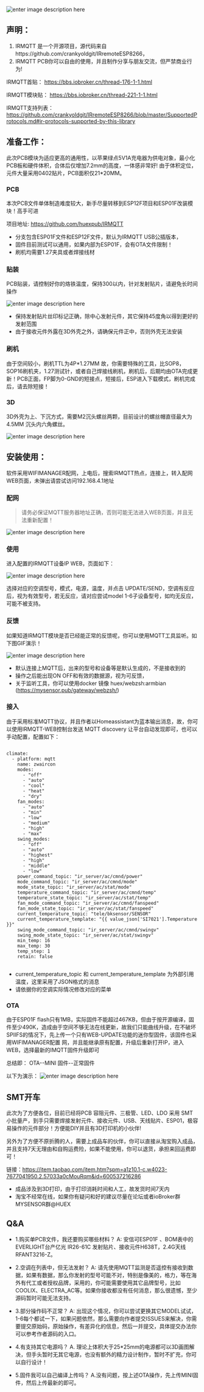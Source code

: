 
![enter image description here](https://github.com/huexpub/IRMQTT/blob/master/pic/irmqtt.jpg?raw=true)

## 声明：
1. IRMQTT 是一个开源项目，源代码来自https://github.com/crankyoldgit/IRremoteESP8266，
2. IRMQTT PCB你可以自由的使用，并且制作分享与朋友交流，但严禁商业行为!

IRMQTT首贴：
https://bbs.iobroker.cn/thread-176-1-1.html

IRMQTT模块贴：
https://bbs.iobroker.cn/thread-221-1-1.html

IRMQTT支持列表：
https://github.com/crankyoldgit/IRremoteESP8266/blob/master/SupportedProtocols.md#ir-protocols-supported-by-this-library

## 准备工作：
此次PCB模块为适应更高的通用性，以苹果绿点5V1A充电器为供电对象，最小化PCB板和硬件体积，合体后仅增加7.2mm的高度，一体感非常好!  由于体积定位，元件大量采用0402贴片，PCB面积仅21*20MM。

### PCB
本次PCB文件单体制造难度较大，新手尽量转移到ESP12F项目和ESP01F改装模块！高手可进

项目地址: https://github.com/huexpub/IRMQTT

* 分支包含ESP01F文件和ESP12F文件，默认为IRMQTT USB公插版本，
* 固件目前测试可以通用，如果内部为ESP01F，会有OTA文件限制！
* 刷机均需要1.27夹具或者焊接线材

### 贴装
PCB贴装，请控制好你的烙铁温度，保持300以内，针对发射贴片，请避免长时间操作

![enter image description here](https://github.com/huexpub/IRMQTT/blob/master/pic/pcb.jpg?raw=true)

* 保持发射贴片丝印标记正确，除中心发射元件，其它保持45度角以得到更好的发射范围
* 由于接收元件外露在3D外壳之外，请确保元件正中，否则外壳无法安装

### 刷机

由于空间较小，刷机TTL为4P*1.27MM 故，你需要特殊的工具，比SOP8，SOP16刷机夹，1.27测试针，或者自己焊接线刷机，刷机后，后期均由OTA完成更新！PCB正面，FP脚为0-GND的短接点，短接后，ESP进入下载模式，刷机完成后，请去除短接！

### 3D
 3D外壳为上、下沉方式，需要M2沉头螺丝两颗，目前设计的螺丝帽直径最大为4.5MM 沉头内六角螺丝。
 
![enter image description here](https://github.com/huexpub/IRMQTT/blob/master/pic/irmqtt-stl.png?raw=true)

## 安装使用：
软件采用WIFIMANAGER配网，上电后，搜索IRMQTT热点，连接上，转入配网WEB页面，未弹出请尝试访问192.168.4.1地址

### 配网

>请务必保证MQTT服务器地址正确，否则可能无法进入WEB页面，并且无法重新配置！


![enter image description here](https://github.com/huexpub/IRMQTT/blob/master/pic/irmqtt-wifi.gif?raw=true)

### 使用
进入配置的IRMQTT设备IP WEB，页面如下：

![enter image description here](https://github.com/huexpub/IRMQTT/blob/master/pic/irmqtt-web.gif?raw=true)

选择对应的空调型号，模式，电源，温度，并点击 UPDATE/SEND，空调有反应后，视为有效型号，若无反应，请对应尝试model 1-6子设备型号，如均无反应，可能不被支持。

### 反馈
如果知道IRMQTT模块是否已经能正常的反馈呢，你可以使用MQTT工具监听。如下图GIF演示！

![enter image description here](https://github.com/huexpub/IRMQTT/blob/master/pic/irmqtt-mqtt.gif?raw=true)

*  默认连接上MQTT后，出来的型号和设备等是默认生成的，不是接收到的
* 操作之后能出现ON OFF和有效的数据源，视为可反馈，
* 关于监听工具，你可以使用docker 镜像  huex/webzsh:armbian (https://mysensor.pub/gateway/webzsh/)

### 接入
由于采用标准MQTT协议，并且作者以Homeassistant为蓝本输出消息，故，你可以使用IRMQTT-WEB控制台发送 MQTT discovery 让平台自动发现即可，也可以手动配置，配置如下：


```

climate:
  - platform: mqtt
    name: zwaircon
    modes:
      - "off"
      - "auto"
      - "cool"
      - "heat"
      - "dry"
    fan_modes:
      - "auto"
      - "min"
      - "low"
      - "medium"
      - "high"
      - "max"
    swing_modes:
      - "off"
      - "auto"
      - "highest"
      - "high"
      - "middle"
      - "low"
    power_command_topic: "ir_server/ac/cmnd/power"
    mode_command_topic: "ir_server/ac/cmnd/mode"
    mode_state_topic: "ir_server/ac/stat/mode"
    temperature_command_topic: "ir_server/ac/cmnd/temp"
    temperature_state_topic: "ir_server/ac/stat/temp"
    fan_mode_command_topic: "ir_server/ac/cmnd/fanspeed"
    fan_mode_state_topic: "ir_server/ac/stat/fanspeed"
    current_temperature_topic: "tele/bksensor/SENSOR"
    current_temperature_template: "{{ value_json['SI7021'].Temperature }}"
    swing_mode_command_topic: "ir_server/ac/cmnd/swingv"
    swing_mode_state_topic: "ir_server/ac/stat/swingv"
    min_temp: 16
    max_temp: 30
    temp_step: 1
    retain: false
    
```
*  current_temperature_topic 和 current_temperature_template 为外部引用温度，这里采用了JSON格式的消息
*  请依据你的空调实际情况修改对应的菜单


### OTA
由于ESP01F flash只有1MB，实际固件不能超过467KB，但由于按开源编译，固件至少490K，造成由于空间不够无法在线更新，故我们只能曲线升级，在不破坏SPIIFS的情况下，先上传一个只有WEB-UPDATE功能的迷你型固件，该固件也采用WIFIMANAGER配置 网，并且能继承原有配置，升级后重新打开IP，进入WEB，选择最新的IMQTT固件升级即可

总结即： OTA--MINI 固件--正常固件

以下为演示：
![enter image description here](https://github.com/huexpub/IRMQTT/blob/master/pic/irmqtt-ota.gif?raw=true)
  
## SMT开车
  此次为了方便各位，目前已经将PCB 容阻元件、三极管、LED、LDO 采用 SMT 小批量产，到手只需要焊接发射元件、接收元件、USB、天线贴片、ESP01，极容易操作的元件部分！方便能DIY并且有3D打印机的小伙伴!

 另外为了方便不原折腾的人，需要上成品车的伙伴，你可以直接从淘宝购入成品，并且支持7天无理由和自购运费险，如果不能使用，你可以退货，承担来回运费即可！

链接：https://item.taobao.com/item.htm?spm=a1z10.1-c.w4023-7677041950.2.57033a0cMouRqm&id=600537216286

*  成品涉及到3D打印，由于打印消耗时间和人工，故发货时间7天内
*  淘宝不经常在线，如果你有疑问和好的建议尽量在论坛或者ioBroker群MYSENSOR群@HUEX


## Q&A

- 1.购买单PCB文件，我还要购买哪些材料？
A: 安信可ESP01F 、BOM表中的EVERLIGHT台产亿光 IR26-61C 发射贴片、接收元件H638T，2.4G天线RFANT3216-Z。

- 2.空调在列表中，但无法发射？
A: 请先使用MQTT监测是否遥控有接收到数据，如果有数据，那么你发射的型号可能不对，特别是像美的，格力，等在海外有代工或者授权品牌，采用的，你可能需要使用其它品牌型号，比如COOLIX、ELECTRA_AC等。如果你接收都没有任何消息，那么很遗憾，至少源码暂时可能无法支持。

- 3.部分操作码不正常？
A: 出现这个情况，你可以尝试更换其它MODEL试试，1-6每个都试一下，如果问题依然，那么需要向作者提交ISSUES来解决，你需要提交原始码，原始操作，有差异化的信息，然后一并提交，具体提交办法你可以参考作者源码的入口。

- 4.有支持其它电源吗？
A. 理论上体积大于25*25mm的电源都可以3D画图解决，但手头暂时无其它电源，也没有额外的精力设计制作，暂时不扩充，你可以自行设计！

- 5.固件我可以自己编译上传吗？
A.没有问题，按上述OTA操作，先上传MINI固件，然后上传最新的即可。
